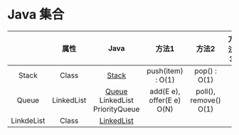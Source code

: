 # Java 集合

|            |    属性    |                             Java                             |           方法1           |           方法2            | 方法3 |
| :--------: | :--------: | :----------------------------------------------------------: | :-----------------------: | :------------------------: | :---: |
|   Stack    |   Class    | [Stack](https://docs.oracle.com/javase/7/docs/api/java/util/Stack.html) |     push(item) : O(1)     |        pop() : O(1)        |       |
|   Queue    | LinkedList | [Queue](https://docs.oracle.com/javase/7/docs/api/java/util/Queue.html)  LinkedList PriorityQueue | add(E e), offer(E e) O(N) | poll(), remove()      O(1) |       |
| LinkdeList |   Class    | [LinkedList](https://docs.oracle.com/javase/7/docs/api/java/util/LinkedList.html) |                           |                            |       |

